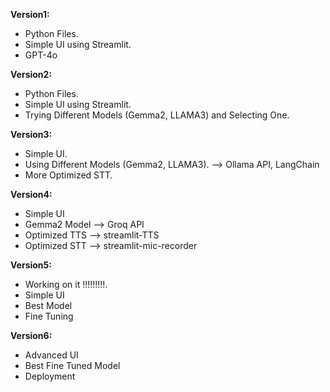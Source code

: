 **Version1:**
  - Python Files.
  - Simple UI using Streamlit.
  - GPT-4o

**Version2:**
  - Python Files.
  - Simple UI using Streamlit.
  - Trying Different Models (Gemma2, LLAMA3) and Selecting One.

**Version3:**
  - Simple UI.
  - Using Different Models (Gemma2, LLAMA3).  --> Ollama API, LangChain
  - More Optimized STT.
    
**Version4:**
  - Simple UI
  - Gemma2 Model --> Groq API
  - Optimized TTS --> streamlit-TTS
  - Optimized STT --> streamlit-mic-recorder

**Version5:**
  - Working on it !!!!!!!!!.
  - Simple UI
  - Best Model
  - Fine Tuning

**Version6:**
  - Advanced UI
  - Best Fine Tuned Model
  - Deployment
